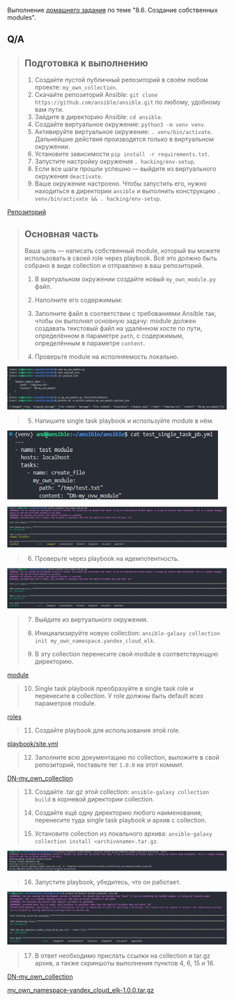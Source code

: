 Выполнение [домашнего задания](https://github.com/netology-code/mnt-homeworks/blob/MNT-video/08-ansible-06-module/README.md)
по теме "8.6. Создание собственных modules".

## Q/A


> ## Подготовка к выполнению
> 1. Создайте пустой публичный репозиторий в своём любом проекте: `my_own_collection`.
> 2. Скачайте репозиторий Ansible: `git clone https://github.com/ansible/ansible.git` по любому, удобному вам пути.
> 3. Зайдите в директорию Ansible: `cd ansible`.
> 4. Создайте виртуальное окружение: `python3 -m venv venv`.
> 5. Активируйте виртуальное окружение: `. venv/bin/activate`. Дальнейшие действия производятся только в виртуальном окружении.
> 6. Установите зависимости `pip install -r requirements.txt`.
> 7. Запустите настройку окружения `. hacking/env-setup`.
> 8. Если все шаги прошли успешно — выйдите из виртуального окружения `deactivate`.
> 9. Ваше окружение настроено. Чтобы запустить его, нужно находиться в директории `ansible` и выполнить конструкцию `. venv/bin/activate && . hacking/env-setup`.

 [Репозиторий](https://github.com/lunezhev/DN-my_own_collection)


>## Основная часть
>
> Ваша цель — написать собственный module, который вы можете использовать в своей role через playbook.
> Всё это должно быть собрано в виде collection и отправлено в ваш репозиторий.
> 
> 1. В виртуальном окружении создайте новый `my_own_module.py` файл.
>
> 2. Наполните его содержимым:
>
> 3. Заполните файл в соответствии с требованиями Ansible так, чтобы он выполнял основную задачу: module должен создавать текстовый файл на удалённом хосте по пути, определённом в параметре `path`, с содержимым, определённым в параметре `content`.
>
> 4. Проверьте module на исполняемость локально.

![](8.6_4.jpg)

> 5. Напишите single task playbook и используйте module в нём.

![](8.6_5-1.jpg)

![](8.6_5-2.jpg)

> 6. Проверьте через playbook на идемпотентность.

![](8.6_6.jpg)

> 7. Выйдите из виртуального окружения.
>
> 8. Инициализируйте новую collection: `ansible-galaxy collection init my_own_namespace.yandex_cloud_elk`.
>
> 9. В эту collection перенесите свой module в соответствующую директорию.

[module](https://github.com/lunezhev/DN-my_own_collection/tree/main/yandex_cloud_elk/plugins/modules)

> 10. Single task playbook преобразуйте в single task role и перенесите в collection. У role должны быть default всех параметров module.

 [roles](https://github.com/lunezhev/DN-my_own_collection/tree/main/yandex_cloud_elk/roles)

> 11. Создайте playbook для использования этой role.

[playbook/site.yml](./playbook/site.yml)

> 12. Заполните всю документацию по collection, выложите в свой репозиторий, поставьте тег `1.0.0` на этот коммит.

[DN-my_own_collection](https://github.com/lunezhev/DN-my_own_collection/releases/tag/1.0.0)

> 13. Создайте .tar.gz этой collection: `ansible-galaxy collection build` в корневой директории collection.
>
> 14. Создайте ещё одну директорию любого наименования, перенесите туда single task playbook и архив c collection.
>
> 15. Установите collection из локального архива: `ansible-galaxy collection install <archivename>.tar.gz`.

![](8.6_15.jpg)

> 16. Запустите playbook, убедитесь, что он работает.

![](8.6_16.jpg)

> 17. В ответ необходимо прислать ссылки на collection и tar.gz архив, а также скриншоты выполнения пунктов 4, 6, 15 и 16.

[DN-my_own_collection](https://github.com/lunezhev/DN-my_own_collection)

[my_own_namespace-yandex_cloud_elk-1.0.0.tar.gz](./my_own_namespace-yandex_cloud_elk-1.0.0.tar.gz)